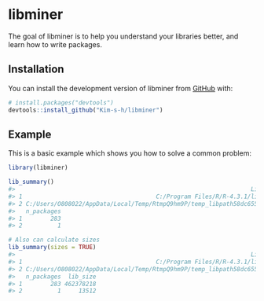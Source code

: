 
<!-- README.md is generated from README.Rmd. Please edit that file -->

# libminer

<!-- badges: start -->
<!-- badges: end -->

The goal of libminer is to help you understand your libraries better,
and learn how to write packages.

## Installation

You can install the development version of libminer from
[GitHub](https://github.com/) with:

``` r
# install.packages("devtools")
devtools::install_github("Kim-s-h/libminer")
```

## Example

This is a basic example which shows you how to solve a common problem:

``` r
library(libminer)

lib_summary()
#>                                                                   Library
#> 1                                      C:/Program Files/R/R-4.3.1/library
#> 2 C:/Users/O808022/AppData/Local/Temp/RtmpQ9hm9P/temp_libpath58dc65527dc5
#>   n_packages
#> 1        283
#> 2          1

# Also can calculate sizes
lib_summary(sizes = TRUE)
#>                                                                   Library
#> 1                                      C:/Program Files/R/R-4.3.1/library
#> 2 C:/Users/O808022/AppData/Local/Temp/RtmpQ9hm9P/temp_libpath58dc65527dc5
#>   n_packages  lib_size
#> 1        283 462378218
#> 2          1     13512
```
